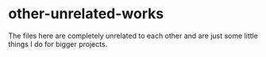 # other-unrelated-works

The files here are completely unrelated to each other and are just some little things I do for bigger projects.

